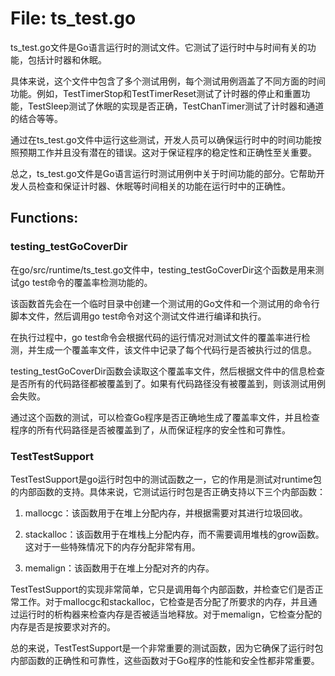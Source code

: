 # File: ts_test.go

ts_test.go文件是Go语言运行时的测试文件。它测试了运行时中与时间有关的功能，包括计时器和休眠。

具体来说，这个文件中包含了多个测试用例，每个测试用例涵盖了不同方面的时间功能。例如，TestTimerStop和TestTimerReset测试了计时器的停止和重置功能，TestSleep测试了休眠的实现是否正确，TestChanTimer测试了计时器和通道的结合等等。

通过在ts_test.go文件中运行这些测试，开发人员可以确保运行时中的时间功能按照预期工作并且没有潜在的错误。这对于保证程序的稳定性和正确性至关重要。

总之，ts_test.go文件是Go语言运行时测试用例中关于时间功能的部分。它帮助开发人员检查和保证计时器、休眠等时间相关的功能在运行时中的正确性。

## Functions:

### testing_testGoCoverDir

在go/src/runtime/ts_test.go文件中，testing_testGoCoverDir这个函数是用来测试go test命令的覆盖率检测功能的。

该函数首先会在一个临时目录中创建一个测试用的Go文件和一个测试用的命令行脚本文件，然后调用go test命令对这个测试文件进行编译和执行。

在执行过程中，go test命令会根据代码的运行情况对测试文件的覆盖率进行检测，并生成一个覆盖率文件，该文件中记录了每个代码行是否被执行过的信息。

testing_testGoCoverDir函数会读取这个覆盖率文件，然后根据文件中的信息检查是否所有的代码路径都被覆盖到了。如果有代码路径没有被覆盖到，则该测试用例会失败。

通过这个函数的测试，可以检查Go程序是否正确地生成了覆盖率文件，并且检查程序的所有代码路径是否被覆盖到了，从而保证程序的安全性和可靠性。



### TestTestSupport

TestTestSupport是go运行时包中的测试函数之一，它的作用是测试对runtime包的内部函数的支持。具体来说，它测试运行时包是否正确支持以下三个内部函数：

1. mallocgc：该函数用于在堆上分配内存，并根据需要对其进行垃圾回收。

2. stackalloc：该函数用于在堆栈上分配内存，而不需要调用堆栈的grow函数。这对于一些特殊情况下的内存分配非常有用。

3. memalign：该函数用于在堆上分配对齐的内存。

TestTestSupport的实现非常简单，它只是调用每个内部函数，并检查它们是否正常工作。对于mallocgc和stackalloc，它检查是否分配了所要求的内存，并且通过运行时的析构器来检查内存是否被适当地释放。对于memalign，它检查分配的内存是否是按要求对齐的。

总的来说，TestTestSupport是一个非常重要的测试函数，因为它确保了运行时包内部函数的正确性和可靠性，这些函数对于Go程序的性能和安全性都非常重要。



